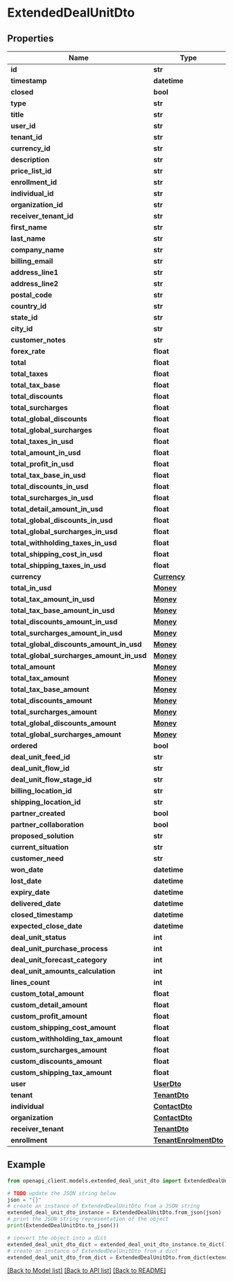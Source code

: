# ExtendedDealUnitDto


## Properties

Name | Type | Description | Notes
------------ | ------------- | ------------- | -------------
**id** | **str** |  | [optional] 
**timestamp** | **datetime** |  | [optional] 
**closed** | **bool** |  | [optional] 
**type** | **str** |  | [optional] 
**title** | **str** |  | [optional] 
**user_id** | **str** |  | [optional] 
**tenant_id** | **str** |  | [optional] 
**currency_id** | **str** |  | [optional] 
**description** | **str** |  | [optional] 
**price_list_id** | **str** |  | [optional] 
**enrollment_id** | **str** |  | [optional] 
**individual_id** | **str** |  | [optional] 
**organization_id** | **str** |  | [optional] 
**receiver_tenant_id** | **str** |  | [optional] 
**first_name** | **str** |  | [optional] 
**last_name** | **str** |  | [optional] 
**company_name** | **str** |  | [optional] 
**billing_email** | **str** |  | [optional] 
**address_line1** | **str** |  | [optional] 
**address_line2** | **str** |  | [optional] 
**postal_code** | **str** |  | [optional] 
**country_id** | **str** |  | [optional] 
**state_id** | **str** |  | [optional] 
**city_id** | **str** |  | [optional] 
**customer_notes** | **str** |  | [optional] 
**forex_rate** | **float** |  | [optional] 
**total** | **float** |  | [optional] 
**total_taxes** | **float** |  | [optional] 
**total_tax_base** | **float** |  | [optional] 
**total_discounts** | **float** |  | [optional] 
**total_surcharges** | **float** |  | [optional] 
**total_global_discounts** | **float** |  | [optional] 
**total_global_surcharges** | **float** |  | [optional] 
**total_taxes_in_usd** | **float** |  | [optional] 
**total_amount_in_usd** | **float** |  | [optional] 
**total_profit_in_usd** | **float** |  | [optional] 
**total_tax_base_in_usd** | **float** |  | [optional] 
**total_discounts_in_usd** | **float** |  | [optional] 
**total_surcharges_in_usd** | **float** |  | [optional] 
**total_detail_amount_in_usd** | **float** |  | [optional] 
**total_global_discounts_in_usd** | **float** |  | [optional] 
**total_global_surcharges_in_usd** | **float** |  | [optional] 
**total_withholding_taxes_in_usd** | **float** |  | [optional] 
**total_shipping_cost_in_usd** | **float** |  | [optional] 
**total_shipping_taxes_in_usd** | **float** |  | [optional] 
**currency** | [**Currency**](Currency.md) |  | [optional] 
**total_in_usd** | [**Money**](Money.md) |  | [optional] 
**total_tax_amount_in_usd** | [**Money**](Money.md) |  | [optional] 
**total_tax_base_amount_in_usd** | [**Money**](Money.md) |  | [optional] 
**total_discounts_amount_in_usd** | [**Money**](Money.md) |  | [optional] 
**total_surcharges_amount_in_usd** | [**Money**](Money.md) |  | [optional] 
**total_global_discounts_amount_in_usd** | [**Money**](Money.md) |  | [optional] 
**total_global_surcharges_amount_in_usd** | [**Money**](Money.md) |  | [optional] 
**total_amount** | [**Money**](Money.md) |  | [optional] 
**total_tax_amount** | [**Money**](Money.md) |  | [optional] 
**total_tax_base_amount** | [**Money**](Money.md) |  | [optional] 
**total_discounts_amount** | [**Money**](Money.md) |  | [optional] 
**total_surcharges_amount** | [**Money**](Money.md) |  | [optional] 
**total_global_discounts_amount** | [**Money**](Money.md) |  | [optional] 
**total_global_surcharges_amount** | [**Money**](Money.md) |  | [optional] 
**ordered** | **bool** |  | [optional] 
**deal_unit_feed_id** | **str** |  | [optional] 
**deal_unit_flow_id** | **str** |  | [optional] 
**deal_unit_flow_stage_id** | **str** |  | [optional] 
**billing_location_id** | **str** |  | [optional] 
**shipping_location_id** | **str** |  | [optional] 
**partner_created** | **bool** |  | [optional] 
**partner_collaboration** | **bool** |  | [optional] 
**proposed_solution** | **str** |  | [optional] 
**current_situation** | **str** |  | [optional] 
**customer_need** | **str** |  | [optional] 
**won_date** | **datetime** |  | [optional] 
**lost_date** | **datetime** |  | [optional] 
**expiry_date** | **datetime** |  | [optional] 
**delivered_date** | **datetime** |  | [optional] 
**closed_timestamp** | **datetime** |  | [optional] 
**expected_close_date** | **datetime** |  | [optional] 
**deal_unit_status** | **int** |  | [optional] 
**deal_unit_purchase_process** | **int** |  | [optional] 
**deal_unit_forecast_category** | **int** |  | [optional] 
**deal_unit_amounts_calculation** | **int** |  | [optional] 
**lines_count** | **int** |  | [optional] 
**custom_total_amount** | **float** |  | [optional] 
**custom_detail_amount** | **float** |  | [optional] 
**custom_profit_amount** | **float** |  | [optional] 
**custom_shipping_cost_amount** | **float** |  | [optional] 
**custom_withholding_tax_amount** | **float** |  | [optional] 
**custom_surcharges_amount** | **float** |  | [optional] 
**custom_discounts_amount** | **float** |  | [optional] 
**custom_shipping_tax_amount** | **float** |  | [optional] 
**user** | [**UserDto**](UserDto.md) |  | [optional] 
**tenant** | [**TenantDto**](TenantDto.md) |  | [optional] 
**individual** | [**ContactDto**](ContactDto.md) |  | [optional] 
**organization** | [**ContactDto**](ContactDto.md) |  | [optional] 
**receiver_tenant** | [**TenantDto**](TenantDto.md) |  | [optional] 
**enrollment** | [**TenantEnrolmentDto**](TenantEnrolmentDto.md) |  | [optional] 

## Example

```python
from openapi_client.models.extended_deal_unit_dto import ExtendedDealUnitDto

# TODO update the JSON string below
json = "{}"
# create an instance of ExtendedDealUnitDto from a JSON string
extended_deal_unit_dto_instance = ExtendedDealUnitDto.from_json(json)
# print the JSON string representation of the object
print(ExtendedDealUnitDto.to_json())

# convert the object into a dict
extended_deal_unit_dto_dict = extended_deal_unit_dto_instance.to_dict()
# create an instance of ExtendedDealUnitDto from a dict
extended_deal_unit_dto_from_dict = ExtendedDealUnitDto.from_dict(extended_deal_unit_dto_dict)
```
[[Back to Model list]](../README.md#documentation-for-models) [[Back to API list]](../README.md#documentation-for-api-endpoints) [[Back to README]](../README.md)


